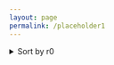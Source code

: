 ```yaml
---
layout: page
permalink: /placeholder1
---
```



<details>
<summary> Sort by r0 </summary>

+ <details>
    <summaty> r0= 5.7</summary>
   
    + <details>
        <summary>Sort by r1 </summary>
            +<details>
            <summary>Sort by r1 </summary>
            r1 = 0.0
      </details>


    + <details>
      <summary>Sort by r_theta </summary>
      teste
        <p float="left">

        <img src="{{ site.baseurl }}/images/N1000L80rzero1.2r10.0rtheta0.1.png"  style="width: 300px;"/>

       <img src="{{ site.baseurl }}/images/N1000L80rzero1.2r10.0rtheta0.1.png"  style="width: 300px;"/>

      </p>
           <p align = "center">
      Fig.1 - 4K Mountains Wallpaper
      </p>
      </details>


    </details>

    </details>
